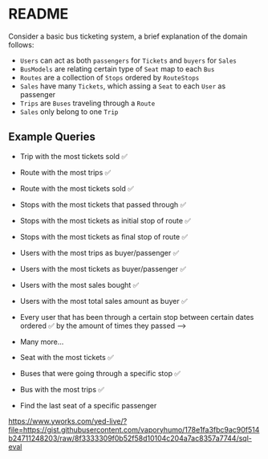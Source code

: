 # README

Consider a basic bus ticketing system, a brief explanation of the domain follows:
* `Users` can act as both `passengers` for `Tickets` and `buyers` for `Sales`
* `BusModels` are relating certain type of `Seat` map to each `Bus`
* `Routes` are a collection of `Stops` ordered by `RouteStops`
* `Sales` have many `Tickets`, which assing a `Seat` to each `User` as passenger
* `Trips` are `Buses` traveling through a `Route`
* `Sales` only belong to one `Trip`

## Example Queries

* Trip with the most tickets sold ✅
* Route with the most trips ✅
* Route with the most tickets sold ✅
* Stops with the most tickets that passed through ✅
* Stops with the most tickets as initial stop of route ✅
* Stops with the most tickets as final stop of route ✅
* Users with the most trips as buyer/passenger ✅
* Users with the most tickets as buyer/passenger ✅
* Users with the most sales bought ✅
* Users with the most total sales amount as buyer ✅
* Every user that has been through a certain stop between certain dates ordered ✅
  by the amount of times they passed -->

* Many more...
* Seat with the most tickets ✅
* Buses that were going through a specific stop ✅
* Bus with the most trips ✅
* Find the last seat of a specific passenger 




https://www.yworks.com/yed-live/?file=https://gist.githubusercontent.com/vaporyhumo/178e1fa3fbc9ac90f514b24711248203/raw/8f3333309f0b52f58d10104c204a7ac8357a7744/sql-eval
